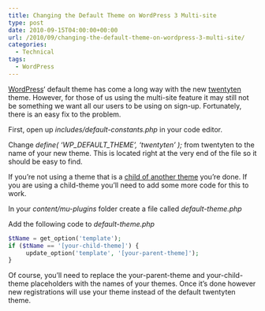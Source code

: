 ```yaml
---
title: Changing the Default Theme on WordPress 3 Multi-site
type: post
date: 2010-09-15T04:00:00+00:00
url: /2010/09/changing-the-default-theme-on-wordpress-3-multi-site/
categories:
  - Technical
tags:
  - WordPress
---
```


[WordPress][1]‘ default theme has come a long way with the new [twentyten][2] theme. However, for those of us using the multi-site feature it may still not be something we want all our users to be using on sign-up. Fortunately, there is an easy fix to the problem.

First, open up _includes/default-constants.php_ in your code editor.

Change _define( ‘WP\_DEFAULT\_THEME’, ‘twentyten’ );_ from twentyten to the name of your new theme. This is located right at the very end of the file so it should be easy to find.

If you’re not using a theme that is a [child of another theme][3] you’re done. If you are using a child-theme you’ll need to add some more code for this to work.

In your _content/mu-plugins_ folder create a file called _default-theme.php_

Add the following code to _default-theme.php_

``` php
$tName = get_option('template');
if ($tName == '[your-child-theme]') {
     update_option('template', '[your-parent-theme]');
}
```

Of course, you’ll need to replace the your-parent-theme and your-child-theme placeholders with the names of your themes. Once it’s done however new registrations will use your theme instead of the default twentyten theme.

 [1]: http://www.wordpress.org
 [2]: http://2010dev.wordpress.com/
 [3]: http://codex.wordpress.org/Child_Themes